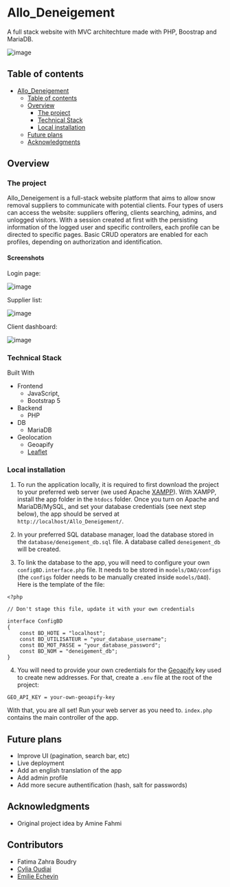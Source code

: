 # Allo_Deneigement
A full stack website with MVC architechture made with PHP, Boostrap and MariaDB.

![image](https://github.com/Emimint/Allo_Deneigement/assets/90863470/82626599-fb90-4594-8b79-91be5c3bcb34)

## Table of contents

- [Allo_Deneigement](#yelp-camp)
  - [Table of contents](#table-of-contents)
  - [Overview](#overview)
    - [The project](#the-project)
    - [Technical Stack](#technical-stack)
    - [Local installation](#local-installation)
  - [Future plans](#future-plans)
  - [Acknowledgments](#acknowledgments)

## Overview

### The project

Allo_Deneigement is a full-stack website platform that aims to allow snow removal suppliers to communicate with potential clients. Four types of users can access the website: suppliers offering, clients searching, admins, and unlogged visitors. With a session created at first with the persisting information of the logged user and specific controllers, each profile can be directed to specific pages. Basic CRUD operators are enabled for each profiles, depending on authorization and identification.

#### Screenshots

Login page:

![image](https://github.com/Emimint/Allo_Deneigement/assets/90863470/ca353c1e-39e4-47ef-8d22-0b53a015655a)

Supplier list:

![image](https://github.com/Emimint/Allo_Deneigement/assets/90863470/43a550c5-a72a-4200-ae13-b0145e4797aa)

Client dashboard:

![image](https://github.com/Emimint/Allo_Deneigement/assets/90863470/bcbb35ac-96b0-482e-8607-aafae1ee06d7)


### Technical Stack

Built With

- Frontend
  - JavaScript, 
  - Bootstrap 5
- Backend
  - PHP
- DB
  - MariaDB
- Geolocation
  - Geoapify
  - [Leaflet](https://leafletjs.com/)

### Local installation

1. To run the application locally, it is required to first download the project to your preferred web server (we used Apache [XAMPP](https://www.apachefriends.org/fr/download.html)). With XAMPP, install the app folder in the `htdocs` folder. Once you turn on Apache and MariaDB/MySQL, and set your database credentials (see next step below), the app should be served at `http://localhost/Allo_Deneigement/`.

2. In your preferred SQL database manager, load the database stored in the `database/deneigement_db.sql` file. A database called `deneigement_db` will be created.

3. To link the database to the app, you will need to configure your own `configBD.interface.php` file. It needs to be stored in `models/DAO/configs` (the `configs` folder needs to be manually created inside `models/DAO`). Here is the template of the file:

```
<?php

// Don't stage this file, update it with your own credentials

interface ConfigBD
{
	const BD_HOTE = "localhost";
	const BD_UTILISATEUR = "your_database_username";
	const BD_MOT_PASSE = "your_database_password";
	const BD_NOM = "deneigement_db";
}

```

4. You will need to provide your own credentials for the [Geoapify](https://www.geoapify.com/) key used to create new addresses. For that, create a `.env` file at the root of the project:

```
GEO_API_KEY = your-own-geoapify-key

```

With that, you are all set! Run your web server as you need to. `index.php` contains the main controller of the app. 

## Future plans

- Improve UI (pagination, search bar, etc)
- Live deployment
- Add an english translation of the app
- Add admin profile
- Add more secure authentification (hash, salt for passwords) 

## Acknowledgments

- Original project idea by Amine Fahmi

## Contributors

- Fatima Zahra Boudry
- [Cylia Oudiai](https://www.linkedin.com/in/cylia-oudiai-81b7891a0/)
- [Emilie Echevin](https://www.linkedin.com/in/emilie-echevin/)



